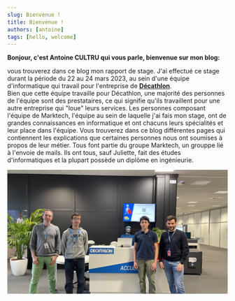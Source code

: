 ```yaml
---
slug: Bienvenue !
title: Bienvenue !
authors: [antoine]
tags: [hello, welcome]
---
```


**Bonjour, c'est Antoine CULTRU qui vous parle, bienvenue sur mon blog:**  

vous trouverez dans ce blog mon rapport de stage. J'ai effectué ce stage durant la période du 22 au 24 mars 2023, au sein d'une équipe d'informatique qui travail pour l'entreprise de **[Décathlon](https://www.decathlon.fr
)**.  
 Bien que cette équipe travaille pour Décathlon, une majorité des personnes de l'équipe sont des prestataires, ce qui signifie qu'ils travaillent  pour une autre entreprise qui "loue" leurs services. Les personnes composant l'équipe de Marktech, l'équipe au sein de laquelle j'ai fais mon stage, ont de grandes connaissances en informatique et ont chacuns leurs spécialités et leur place dans l'équipe. Vous trouverez dans ce blog différentes pages qui contiennent les explications que certaines personnes nous ont soumises à propos de leur métier. Tous font partie du groupe Marktech, un grouppe lié à l'envoie de mails. Ils ont tous, sauf Juliette, fait des études d'informatiques et la plupart possède un diplôme en ingénieurie.

![photo stage](./photo-stage.jpg)
